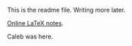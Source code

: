 This is the readme file. Writing more later.

[Online LaTeX notes][1].

[1]: https://www.overleaf.com/4824963fffdhs

Caleb was here.
